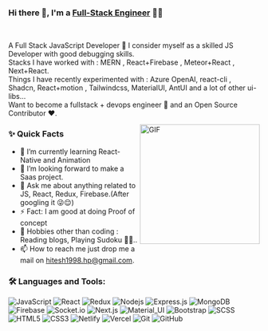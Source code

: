 ### Hi there 👋, I'm a [Full-Stack Engineer](https://github.com/Hitesh-Puri) 👨‍💻

<br/>
<p>
A Full Stack JavaScript Developer 🚀 I consider myself as a skilled JS Developer with good debugging skills.
<br/>
Stacks I have worked with : MERN , React+Firebase , Meteor+React , Next+React.
<br/>
Things I have recently experimented with : Azure OpenAI, react-cli , Shadcn, React+motion , Tailwindcss, MaterialUI, AntUI and a lot of other ui-libs...
<br/>
Want to become a fullstack + devops engineer 💸 and an Open Source Contributor ❤️.
</p>

  <img align="right" alt="GIF" width="240" src="https://media4.giphy.com/media/v1.Y2lkPTc5MGI3NjExemkyam1xN2UyNXZ0dDNqam45amJzMmE0c29yd2o1bDA5ejhoMGR4OSZlcD12MV9pbnRlcm5hbF9naWZfYnlfaWQmY3Q9Zw/du3J3cXyzhj75IOgvA/giphy.gif" />
  
### ✨ Quick Facts

- 🌱 I’m currently learning React-Native and Animation
- 🤔 I’m looking forward to make a Saas project.
- 💬 Ask me about anything related to JS, React, Redux, Firebase.(After googling it 😜😌)
- ⚡️ Fact: I am good at doing Proof of concept
- 🎿 Hobbies other than coding : Reading blogs, Playing Sudoku 🤔🤖..
- 📫 How to reach me just drop me a mail on hitesh1998.hp@gmail.com.

### 🛠️ Languages and Tools:

![JavaScript](https://img.shields.io/badge/-JavaScript-black?style=flat-square&logo=javascript)
![React](https://img.shields.io/badge/-React-black?style=flat-square&logo=react)
![Redux](https://img.shields.io/badge/-Redux-black?style=flat-square&logo=Redux)
![Nodejs](https://img.shields.io/badge/-Nodejs-black?style=flat-square&logo=Node.js)
![Express.js](https://img.shields.io/badge/-Express-black?style=flat-square&logo=expressjs)
![MongoDB](https://img.shields.io/badge/-MongoDB-black?style=flat-square&logo=mongodb)
![Firebase](https://img.shields.io/badge/-Firebase-black?style=flat-square&logo=Firebase)
![Socket.io](https://img.shields.io/badge/-Socket-black?style=flat-square&logo=socket.io)
![Next.js](https://img.shields.io/badge/-Next-black?style=flat-square&logo=Next.js)
![Material_UI](https://img.shields.io/badge/-Material_UI-black?style=flat-square&logo=material-ui)
![Bootstrap](https://img.shields.io/badge/-Bootstrap-black?style=flat-square&logo=bootstrap)
![SCSS](https://img.shields.io/badge/-SCSS-black?style=flat-square&logo=SASS)
![HTML5](https://img.shields.io/badge/-HTML5-black?style=flat-square&logo=html5&logoColor=white)
![CSS3](https://img.shields.io/badge/-CSS3-black?style=flat-square&logo=css3)
![Netlify](https://img.shields.io/badge/-Netlify-black?style=flat-square&logo=netlify)
![Vercel](https://img.shields.io/badge/-Vercel-black?style=flat-square&logo=vercel)
![Git](https://img.shields.io/badge/-Git-black?style=flat-square&logo=git)
![GitHub](https://img.shields.io/badge/-GitHub-black?style=flat-square&logo=github)

<!---
Hitesh-Puri/Hitesh-Puri is a ✨ special ✨ repository because its `README.md` (this file) appears on your GitHub profile.
You can click the Preview link to take a look at your changes.
--->
